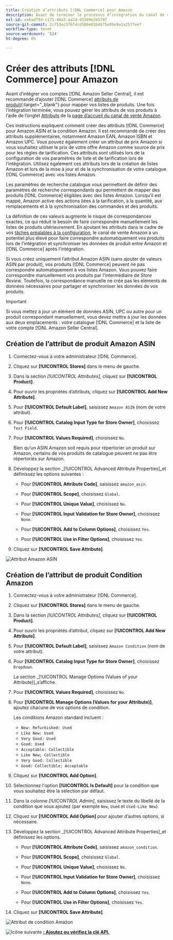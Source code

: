 ```yaml
---
title: Création d’attributs [!DNL Commerce] pour Amazon
description: Avant de terminer le processus d’intégration du canal de vente Amazon, assurez-vous de disposer des attributs de produit [!UICONTROL Commerce] nécessaires.
exl-id: eebad794-c171-40a3-aa24-d5509e2b5797
source-git-commit: 2c753ec5f6f4cd509e61b4875e09e9a1a2577ee7
workflow-type: tm+mt
source-wordcount: '524'
ht-degree: 0%

---
```


# Créer des attributs [!DNL Commerce] pour Amazon

Avant d’intégrer vos comptes [!DNL Amazon Seller Central], il est recommandé d’ajouter [!DNL Commerce] [attributs de produit](https://docs.magento.com/user-guide/stores/attributes-product.html){:target=&quot;_blank&quot;} pour mapper vos listes de produits. Une fois l’intégration terminée, vous pouvez gérer les attributs de vos produits à l’aide de l’onglet [Attributs](./managing-attributes.md) de la [page d’accueil du canal de vente Amazon](./amazon-sales-channel-home.md).

Ces instructions expliquent comment créer des attributs [!DNL Commerce] pour Amazon ASIN et la condition Amazon. Il est recommandé de créer des attributs supplémentaires, notamment Amazon EAN, Amazon ISBN et Amazon UPC. Vous pouvez également créer un attribut de prix Amazon si vous souhaitez utiliser le prix de votre offre Amazon comme source de prix pour les règles de tarification. Ces attributs sont utilisés lors de la configuration de vos paramètres de liste et de tarification lors de l’intégration. Utilisez également ces attributs lors de la création de listes Amazon et lors de la mise à jour et de la synchronisation de votre catalogue [!DNL Commerce] avec vos listes Amazon.

Les paramètres de recherche catalogue vous permettent de définir des paramètres de recherche correspondants qui permettent de mapper des produits [!DNL Commerce] éligibles avec des listes Amazon. Lorsqu’il est mappé, Amazon active des actions liées à la tarification, à la quantité, aux remplacements et à la synchronisation des commandes et des produits.

La définition de ces valeurs augmente le risque de correspondances exactes, ce qui réduit le besoin de faire correspondre manuellement les listes de produits ultérieurement. En ajoutant les attributs dans le cadre de vos [tâches préalables à la configuration](./amazon-pre-setup-tasks.md), le canal de vente Amazon a un potentiel plus élevé pour faire correspondre automatiquement vos produits lors de l’intégration et synchroniser les données de produit entre Amazon et [!DNL Commerce] après l’intégration.

Si vous créez uniquement l’attribut Amazon ASIN (sans ajouter de valeurs ASIN par produit), vos produits [!DNL Commerce] peuvent ne pas correspondre automatiquement à vos listes Amazon. Vous pouvez faire correspondre manuellement vos produits par l’intermédiaire de _Store Review_. Toutefois, la correspondance manuelle ne crée pas les éléments de données nécessaires pour partager et synchroniser les données de vos produits.

>[!IMPORTANT]
>
>Si vous mettez à jour un élément de données ASIN, UPC ou autre pour un produit correspondant manuellement, vous devez mettre à jour les données aux deux emplacements : votre catalogue [!DNL Commerce] et la liste de votre compte [!DNL Amazon Seller Central].

## Création de l’attribut de produit Amazon ASIN

1. Connectez-vous à votre administrateur [!DNL Commerce].

1. Cliquez sur **[!UICONTROL Stores]** dans le menu de gauche.

1. Dans la section _[!UICONTROL Attributes]_, cliquez sur **[!UICONTROL Product]**.

1. Pour ouvrir les propriétés d’attributs, cliquez sur **[!UICONTROL Add New Attribute]**.

1. Pour **[!UICONTROL Default Label]**, saisissez `Amazon ASIN` (nom de votre attribut).

1. Pour **[!UICONTROL Catalog Input Type for Store Owner]**, choisissez `Text Field`.

1. Pour **[!UICONTROL Values Required]**, choisissez `No`.

   Bien qu’un ASIN Amazon soit requis pour répertorier un produit sur Amazon, certains de vos produits de catalogue peuvent ne pas être répertoriés sur Amazon.

1. Développez la section _[!UICONTROL Advanced Attribute Properties]_et définissez les options suivantes :

   - Pour **[!UICONTROL Attribute Code]**, saisissez `amazon_asin`.

   - Pour **[!UICONTROL Scope]**, choisissez `Global`.

   - Pour **[!UICONTROL Unique Value]**, choisissez `No`.

   - Pour **[!UICONTROL Input Validation for Store Owner]**, choisissez `None`.

   - Pour **[!UICONTROL Add to Column Options]**, choisissez `Yes`.

   - Pour **[!UICONTROL Use in Filter Options]**, choisissez `Yes`.

1. Cliquez sur **[!UICONTROL Save Attribute]**.

![Attribut Amazon ASIN](assets/creating-asin-attribute.png)

## Création de l’attribut de produit Condition Amazon

1. Connectez-vous à votre administrateur [!DNL Commerce].

1. Cliquez sur **[!UICONTROL Stores]** dans le menu de gauche.

1. Dans la section _[!UICONTROL Attributes]_, cliquez sur **[!UICONTROL Product]**.

1. Pour ouvrir les propriétés d’attribut, cliquez sur **[!UICONTROL Add New Attribute]**.

1. Pour **[!UICONTROL Default Label]**, saisissez `Amazon Condition` (nom de votre attribut).

1. Pour **[!UICONTROL Catalog Input Type for Store Owner]**, choisissez `Dropdown`.

   La section _[!UICONTROL Manage Options (Values of your Attribute)]_s’affiche.

1. Pour **[!UICONTROL Values Required]**, choisissez `No`.

1. Pour **[!UICONTROL Manage Options (Values for your Attribute)]**, ajoutez chacune de vos options de condition.

   Les conditions Amazon standard incluent :

   - `New: Refurbished: Used`
   - `Like New: Used`
   - `Very Good: Used`
   - `Good: Used`
   - `Acceptable: Collectible`
   - `Like New; Collectible`
   - `Very Good: Collectible`
   - `Good: Collectible; Acceptable`

1. Cliquez sur **[!UICONTROL Add Option]**.

1. Sélectionnez l&#39;option **[!UICONTROL Is Default]** pour la condition que vous souhaitez être la sélection par défaut.

1. Dans la colonne _[!UICONTROL Admin]_, saisissez le texte du libellé de la condition que vous ajoutez (par exemple `New`, `Used` et `Used-Like New`).

1. Cliquez sur **[!UICONTROL Add Option]** pour ajouter d’autres options, si nécessaire.

1. Développez la section _[!UICONTROL Advanced Attribute Properties]_et définissez les options.

   - Pour **[!UICONTROL Attribute Code]**, saisissez `amazon_condition`.

   - Pour **[!UICONTROL Scope]**, choisissez `Global`.

   - Pour **[!UICONTROL Unique Value]**, choisissez `No`.

   - Pour **[!UICONTROL Input Validation for Store Owner]**, choisissez `None`.

   - Pour **[!UICONTROL Add to Column Options]**, choisissez `Yes`.

   - Pour **[!UICONTROL Use in Filter Options]**, choisissez `Yes`.

1. Cliquez sur **[!UICONTROL Save Attribute]**.

![Attribut de condition Amazon](assets/creating-amazon-condition-attribute.png)

![Icône suivante ](assets/btn-next.png) [**: Ajoutez ou vérifiez la clé API.**](./amazon-verify-api-key.md)
